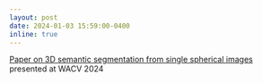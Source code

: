```yaml
---
layout: post
date: 2024-01-03 15:59:00-0400
inline: true
---
```

<a href="https://www.dfki.de/fileadmin/user_upload/import/13376_Face_Tracking_cameraready.pdf"> Paper on 3D semantic segmentation from single spherical images </a> presented at WACV 2024
